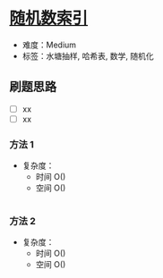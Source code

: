 # [随机数索引](https://leetcode-cn.com/problems/random-pick-index/)

- 难度：Medium
- 标签：水塘抽样, 哈希表, 数学, 随机化

## 刷题思路

- [ ] xx
- [ ] xx

### 方法 1

- 复杂度：
    - 时间 O()
    - 空间 O()

``` js

```

### 方法 2

- 复杂度：
    - 时间 O()
    - 空间 O()

``` js

```
